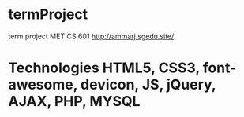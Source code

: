 # termProject
term project MET CS 601
http://ammarj.sgedu.site/
# Technologies HTML5, CSS3, font-awesome, devicon, JS, jQuery, AJAX, PHP, MYSQL
